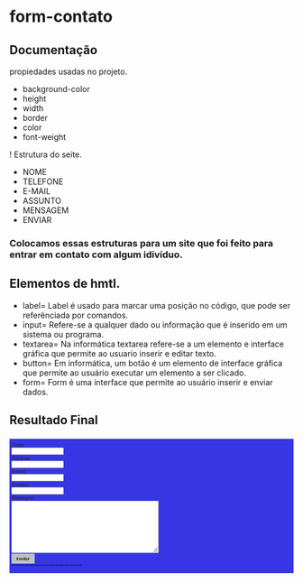 # form-contato

## Documentação

propiedades usadas no projeto.

* background-color
* height
* width
* border
* color
* font-weight

! Estrutura do seite.
* NOME
* TELEFONE
* E-MAIL
* ASSUNTO
* MENSAGEM
* ENVIAR

### Colocamos essas estruturas para um site que foi feito para entrar em contato com algum idivíduo.

## Elementos de hmtl.

* label= Label é usado para marcar uma posição no código, que pode ser referênciada por comandos.
* input= Refere-se a qualquer dado ou informação que é inserido em um sistema ou programa.
* textarea= Na informática textarea refere-se a um elemento e interface gráfica que permite ao usuario inserir e editar texto.
* button= Em informática, um botão é um elemento de interface gráfica que permite ao usuário executar um elemento a ser clicado.
* form= Form é uma interface que permite ao usuário inserir e enviar dados.

## Resultado Final
![Resultado final do projeto](img/Final%20do%20projeto.PNG)